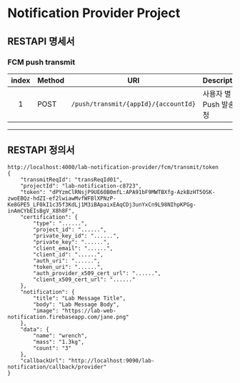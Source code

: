 # Notification Provider Project 

## RESTAPI 명세서

### FCM push transmit 
| index | Method | URI | Description | 
| :---: | --- | --- | --- |
| 1 | POST    | `/push/transmit/{appId}/{accountId}` | 사용자 별 Push 발송 요청 |
   
---   
## RESTAPI 정의서
```
http://localhost:4000/lab-notification-provider/fcm/transmit/token
{
	"transmitReqId": "transReqId01",
	"projectId": "lab-notification-c8723",
	"token": "dPYzmClRNsjP9UE60B0mfL:APA91bF9MWTBXfg-AzkBzHT5OSK-zwoEBQz-hdZI-ef2lwiawMvfWFBlXPNzP-Ke8GPE5_LF0kI1c35f3KdLj1M3iBApaixEAqCDj3unYxCn9L98NIhpKPGg-inAmCYbEIsBgV_X8h8F",
	"certification": {
		"type": "......",
		"project_id": "......",
		"private_key_id": "......",
		"private_key": "......",
		"client_email": "......",
		"client_id": "......",
		"auth_uri": "......",
		"token_uri": "......",
		"auth_provider_x509_cert_url": "......",
		"client_x509_cert_url": "......"
	},
	"notification": {
		"title": "Lab Message Title",
		"body": "Lab Message Body",
		"image": "https://lab-web-notification.firebaseapp.com/jane.png"
	},
	"data": {
		"name": "wrench",
		"mass": "1.3kg",
		"count": "3"
	},
	"callbackUrl": "http://localhost:9090/lab-notification/callback/provider"
}
```
